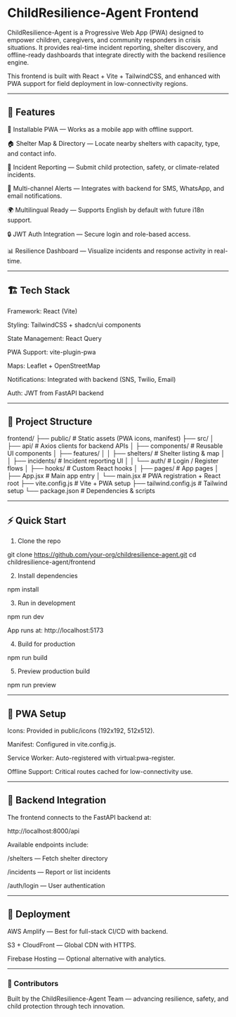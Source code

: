 # ChildResilience-Agent Frontend

ChildResilience-Agent is a Progressive Web App (PWA) designed to empower children, caregivers, and community responders in crisis situations. It provides real-time incident reporting, shelter discovery, and offline-ready dashboards that integrate directly with the backend resilience engine.

This frontend is built with React + Vite + TailwindCSS, and enhanced with PWA support for field deployment in low-connectivity regions.


---

## 🚀 Features

📱 Installable PWA — Works as a mobile app with offline support.

🏠 Shelter Map & Directory — Locate nearby shelters with capacity, type, and contact info.

🚨 Incident Reporting — Submit child protection, safety, or climate-related incidents.

🔔 Multi-channel Alerts — Integrates with backend for SMS, WhatsApp, and email notifications.

🌍 Multilingual Ready — Supports English by default with future i18n support.

🔒 JWT Auth Integration — Secure login and role-based access.

📊 Resilience Dashboard — Visualize incidents and response activity in real-time.



---

## 🏗️ Tech Stack

Framework: React (Vite)

Styling: TailwindCSS + shadcn/ui components

State Management: React Query

PWA Support: vite-plugin-pwa

Maps: Leaflet + OpenStreetMap

Notifications: Integrated with backend (SNS, Twilio, Email)

Auth: JWT from FastAPI backend



---

## 📂 Project Structure

frontend/
 ├── public/                # Static assets (PWA icons, manifest)
 ├── src/
 │   ├── api/               # Axios clients for backend APIs
 │   ├── components/        # Reusable UI components
 │   ├── features/
 │   │   ├── shelters/      # Shelter listing & map
 │   │   ├── incidents/     # Incident reporting UI
 │   │   └── auth/          # Login / Register flows
 │   ├── hooks/             # Custom React hooks
 │   ├── pages/             # App pages
 │   ├── App.jsx            # Main app entry
 │   └── main.jsx           # PWA registration + React root
 ├── vite.config.js         # Vite + PWA setup
 ├── tailwind.config.js     # Tailwind setup
 └── package.json           # Dependencies & scripts


---

## ⚡ Quick Start

1. Clone the repo

git clone https://github.com/your-org/childresilience-agent.git
cd childresilience-agent/frontend

2. Install dependencies

npm install

3. Run in development

npm run dev

App runs at: http://localhost:5173

4. Build for production

npm run build

5. Preview production build

npm run preview


---

## 📱 PWA Setup

Icons: Provided in public/icons (192x192, 512x512).

Manifest: Configured in vite.config.js.

Service Worker: Auto-registered with virtual:pwa-register.

Offline Support: Critical routes cached for low-connectivity use.



---

## 🔗 Backend Integration

The frontend connects to the FastAPI backend at:

http://localhost:8000/api

Available endpoints include:

/shelters — Fetch shelter directory

/incidents — Report or list incidents

/auth/login — User authentication



---

## 🚀 Deployment

AWS Amplify — Best for full-stack CI/CD with backend.

S3 + CloudFront — Global CDN with HTTPS.

Firebase Hosting — Optional alternative with analytics.



---

### 👥 Contributors

Built by the ChildResilience-Agent Team — advancing resilience, safety, and child protection through tech innovation.

